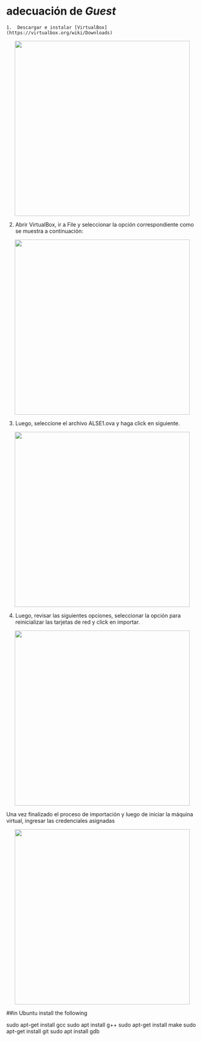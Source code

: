 # adecuación de **_Guest_**

	1.	Descargar e instalar [VirtualBox](https://virtualbox.org/wiki/Downloads)

<p align="center">
  <img width="460" src="../images/install_guest1.png">
</p>


2.	Abrir VirtualBox, ir a File y seleccionar la opción correspondiente como se muestra a continuación:

<p align="center">
  <img width="460" src="../images/install_guest2.png">
</p>

3.	Luego, seleccione el archivo ALSE1.ova y haga click en siguiente.

<p align="center">
  <img width="460" src="../images/install_guest3.png">
</p>

4.	Luego, revisar las siguientes opciones, seleccionar la opción para reinicializar las tarjetas de red y click en importar.

<p align="center">
  <img width="460" src="../images/install_guest4.png">
</p>

Una vez finalizado el proceso de importación y luego de iniciar la máquina virtual, ingresar las credenciales asignadas

<p align="center">
  <img width="460" src="../images/install_guest5.png">
</p>

##in Ubuntu install the following

sudo apt-get install gcc
sudo apt install g++
sudo apt-get install make
sudo apt-get install git
sudo apt install gdb

